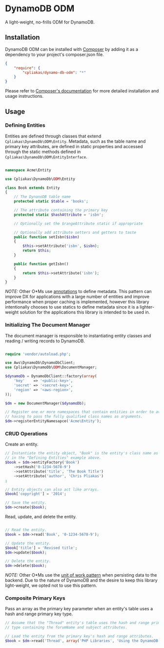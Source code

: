 # DynamoDB ODM

A light-weight, no-frills ODM for DynamoDB.

## Installation

DynamoDB ODM can be installed with [Composer](http://getcomposer.org)
by adding it as a dependency to your project's composer.json file.

```json
{
    "require": {
        "cpliakas/dynamo-db-odm": "*"
    }
}
```

Please refer to [Composer's documentation](https://github.com/composer/composer/blob/master/doc/00-intro.md#introduction)
for more detailed installation and usage instructions.

## Usage

### Defining Entities

Entities are defined through classes that extend `Cpliakas\DynamoDb\ODM\Entity`.
Metadata, such as the table name and primary key attributes, are defined in
static properties and accessed through the static methods defined in
`Cpliakas\DynamoDb\ODM\EntityInterface`.

```php

namespace Acme\Entity

use Cpliakas\DynamoDb\ODM\Entity

class Book extends Entity
{
    // The DynanoDB table name
    protected static $table = 'books';

    // The attribute containing the primary key
    protected static $hashAttribute = 'isbn';

    // Optionally set the $rangeAttribute static if appropriate

    // Optionally add attribute setters and getters to taste
    public function setIsbn($isbn)
    {
        $this->setAttribute('isbn', $isbn);
        return $this;
    }

    public function getIsbn()
    {
        return $this->setAttribute('isbn');
    }
}
```

*NOTE:* Other O*Ms use [annotations](https://github.com/doctrine/annotations)
to define metadata. This pattern can improve DX for applications with a large
number of entities and improve performance when proper caching is implemented,
however this library intentionally chooses to use statics to define metadata
since it is a lighter-weight solution for the applications this library is
intended to be used in.

### Initializing The Document Manager

The document manager is responsible to instantiating entity classes and reading
/ writing records to DynamoDB.

```php

require 'vendor/autoload.php';

use Aws\DynamoDb\DynamoDbClient;
use Cpliakas\DynamoDb\ODM\DocumentManager;

$dynamoDb = DynamoDbClient::factory(array(
    'key'    => '<public-key>',
    'secret' => '<secret-key>',
    'region' => '<aws-region>',
));

$dm = new DocumentManager($dynamoDb);

// Register one or more namespaces that contain entities in order to avoid
// having to pass the fully qualified class names as arguments.
$dm->registerEntityNamesapce('Acme\Entity');

```

### CRUD Operations

Create an entity.

```php
// Instantiate the entity object, "Book" is the entity's class name as defined
// in the "Defining Entities" example above.
$book = $dm->entityFactory('Book')
    ->setHash('0-1234-5678-9')
    ->setAttribute('title', 'The Book Title')
    ->setAttribute('author', 'Chris Pliakas')
;

// Entity objects can also act like arrays.
$book['copyright'] = '2014';

// Save the entity.
$dm->create($book);
```

Read, update, and delete the entity.

```php

// Read the entity.
$book = $dm->read('Book', '0-1234-5678-9');

// Update the entity.
$book['title'] = 'Revised title';
$dm->update($book);

// Delete the entity.
$dm->delete($book);

```

*NOTE:* Other O*Ms use the [unit of work pattern](http://robrich.org/archive/2012/04/18/design-patterns-for-data-persistence-unit-of-work-pattern-and.aspx)
when persisting data to the backend. Due to the nature of DynamoDB and the
desire to keep this library light-weight, we opted not to use this pattern.

### Composite Primary Keys

Pass an array as the primary key parameter when an entity's table uses a hash
and range primary key type.

```php
// Assume that the "Thread" entity's table uses the hash and range primary key
// type containing the forumName and subject attributes.

// Load the entity from the primary key's hash and range attributes.
$book = $dm->read('Thread', array('PHP Libraries', 'Using the DynamoDB ODM'));
```
